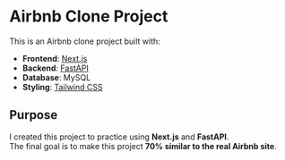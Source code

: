 # Airbnb Clone Project

This is an Airbnb clone project built with:

- **Frontend**: [Next.js](https://nextjs.org)
- **Backend**: [FastAPI](https://fastapi.tiangolo.com)
- **Database**: MySQL
- **Styling**: [Tailwind CSS](https://tailwindcss.com)

## Purpose

I created this project to practice using **Next.js** and **FastAPI**.  
The final goal is to make this project **70% similar to the real Airbnb site**.
